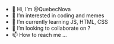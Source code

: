 - 👋 Hi, I’m @QuebecNova
- 👀 I’m interested in coding and memes
- 🌱 I’m currently learning JS, HTML, CSS
- 💞️ I’m looking to collaborate on ?
- 📫 How to reach me ...

<!---
QuebecNova/QuebecNova is a ✨ special ✨ repository because its `README.md` (this file) appears on your GitHub profile.
You can click the Preview link to take a look at your changes.
--->
